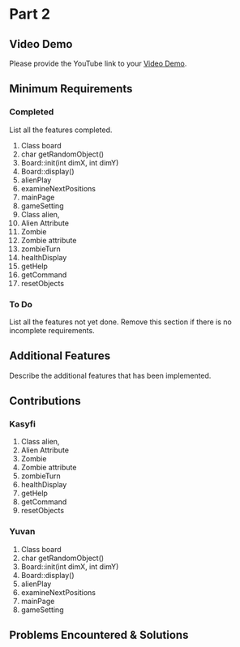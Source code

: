 # Part 2

## Video Demo

Please provide the YouTube link to your [Video Demo]([https://youtube.com](https://youtu.be/UpJsKfxg1To)).

## Minimum Requirements

### Completed

List all the features completed.

1. Class board
2. char getRandomObject()
3. Board::init(int dimX, int dimY)
4. Board::display()
5. alienPlay
6. examineNextPositions
7. mainPage
9. gameSetting
10. Class alien, 
11. Alien Attribute
12. Zombie
13. Zombie attribute
14. zombieTurn
15. healthDisplay
16. getHelp
17. getCommand
18. resetObjects

### To Do

List all the features not yet done. Remove this section if there is no incomplete requirements.


## Additional Features

Describe the additional features that has been implemented.

## Contributions

### Kasyfi

1. Class alien, 
2. Alien Attribute
3. Zombie
4. Zombie attribute
5. zombieTurn
6. healthDisplay
7. getHelp
8. getCommand
9. resetObjects

### Yuvan

1. Class board
2. char getRandomObject()
3. Board::init(int dimX, int dimY)
4. Board::display()
5. alienPlay
6. examineNextPositions
7. mainPage
9. gameSetting


## Problems Encountered & Solutions
